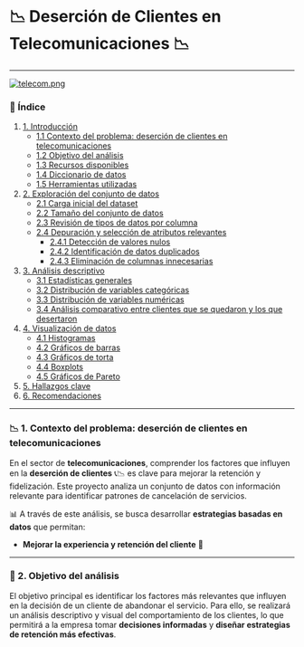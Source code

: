 # 📉 Deserción de Clientes en Telecomunicaciones 📉  
---

[![telecom.png](https://i.postimg.cc/qBKxJGnt/telecom.png)](https://postimg.cc/F19LG3Tm)
### 📌 Índice  
1. [1. Introducción](#1-introducción)  
   - [1.1 Contexto del problema: deserción de clientes en telecomunicaciones](#11-contexto-del-problema-deserción-de-clientes-en-telecomunicaciones)  
   - [1.2 Objetivo del análisis](#12-objetivo-del-análisis)  
   - [1.3 Recursos disponibles](#13-recursos-disponibles)  
   - [1.4 Diccionario de datos](#14-diccionario-de-datos)  
   - [1.5 Herramientas utilizadas](#15-herramientas-utilizadas)  
2. [2. Exploración del conjunto de datos](#2-exploración-del-conjunto-de-datos)  
   - [2.1 Carga inicial del dataset](#21-carga-inicial-del-dataset)  
   - [2.2 Tamaño del conjunto de datos](#22-tamaño-del-conjunto-de-datos)  
   - [2.3 Revisión de tipos de datos por columna](#23-revisión-de-tipos-de-datos-por-columna)  
   - [2.4 Depuración y selección de atributos relevantes](#24-depuración-y-selección-de-atributos-relevantes)  
      - [2.4.1 Detección de valores nulos](#241-detección-de-valores-nulos)  
      - [2.4.2 Identificación de datos duplicados](#242-identificación-de-datos-duplicados)  
      - [2.4.3 Eliminación de columnas innecesarias](#243-eliminación-de-columnas-innecesarias)  
3. [3. Análisis descriptivo](#3-análisis-descriptivo)  
   - [3.1 Estadísticas generales](#31-estadísticas-generales)  
   - [3.2 Distribución de variables categóricas](#32-distribución-de-variables-categóricas)  
   - [3.3 Distribución de variables numéricas](#33-distribución-de-variables-numéricas)  
   - [3.4 Análisis comparativo entre clientes que se quedaron y los que desertaron](#34-análisis-comparativo-entre-clientes-que-se-quedaron-y-los-que-desertaron)  
4. [4. Visualización de datos](#4-visualización-de-datos)  
   - [4.1 Histogramas](#41-histogramas)  
   - [4.2 Gráficos de barras](#42-gráficos-de-barras)  
   - [4.3 Gráficos de torta](#43-gráficos-de-torta)  
   - [4.4 Boxplots](#44-boxplots)  
   - [4.5 Gráficos de Pareto](#45-gráficos-de-pareto)  
5. [5. Hallazgos clave](#5-hallazgos-clave)  
6. [6. Recomendaciones](#6-recomendaciones)  

---

### 📉 1. Contexto del problema: deserción de clientes en telecomunicaciones  

En el sector de **telecomunicaciones**, comprender los factores que influyen en la **deserción de clientes** 📞📉 es clave para mejorar la retención y fidelización. Este proyecto analiza un conjunto de datos con información relevante para identificar patrones de cancelación de servicios.  

📊 A través de este análisis, se busca desarrollar **estrategias basadas en datos** que permitan:  
- **Mejorar la experiencia y retención del cliente** 🚀  

---

### 🎯 2. Objetivo del análisis  

El objetivo principal es identificar los factores más relevantes que influyen en la decisión de un cliente de abandonar el servicio. Para ello, se realizará un análisis descriptivo y visual del comportamiento de los clientes, lo que permitirá a la empresa tomar **decisiones informadas** y **diseñar estrategias de retención más efectivas**.
